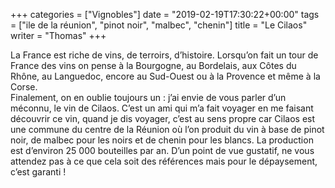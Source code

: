 +++
categories = ["Vignobles"]
date = "2019-02-19T17:30:22+00:00"
tags = ["ile de la réunion", "pinot noir", "malbec", "chenin"]
title = "Le Cilaos"
writer = "Thomas"
+++

La France est riche de vins, de terroirs, d’histoire. Lorsqu’on fait un tour de France des vins on pense à la Bourgogne, au Bordelais, aux Côtes du Rhône, au Languedoc, encore au Sud-Ouest ou à la Provence et même à la Corse.  
Finalement, on en oublie toujours un : j’ai envie de vous parler d’un méconnu, le vin de Cilaos. C’est un ami qui m’a fait voyager en me faisant découvrir ce vin, quand je dis voyager, c’est au sens propre car Cilaos est une commune du centre de la Réunion où l’on produit du vin à base de pinot noir, de malbec pour les noirs et de chenin pour les blancs. La production est d’environ 25 000 bouteilles par an. D’un point de vue gustatif, ne vous attendez pas à ce que cela soit des références mais pour le dépaysement, c’est garanti !